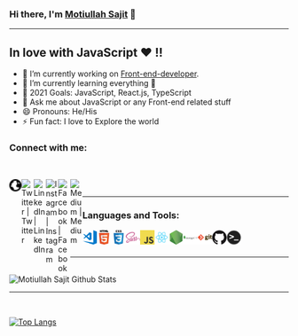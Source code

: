 ### Hi there, I'm  [Motiullah Sajit][website] 👋

---

## In love with JavaScript ❤ !!
- 🔭 I’m currently working on [Front-end-developer][website].
- 🌱 I’m currently learning everything 🤣
- 🥅 2021 Goals: JavaScript, React.js, TypeScript
- 💬 Ask me about JavaScript or any Front-end related stuff 
- 😄 Pronouns: He/His
- ⚡ Fun fact: I love to Explore the world

### Connect with me:
<br />

[<img align="left" alt="motiullahsajit.com" width="22px" src="https://raw.githubusercontent.com/iconic/open-iconic/master/svg/globe.svg" />][website]
[<img align="left" alt="Twitter | Twitter" width="22px" src="https://cdn.jsdelivr.net/npm/simple-icons@v3/icons/twitter.svg" />][twitter]
[<img align="left" alt="LinkedIn | LinkedIn" width="22px" src="https://cdn.jsdelivr.net/npm/simple-icons@v3/icons/linkedin.svg" />][linkedin]
[<img align="left" alt="Instagram | Instagram" width="22px" src="https://cdn.jsdelivr.net/npm/simple-icons@v3/icons/instagram.svg" />][instagram]
[<img align="left" alt="Facebook | Facebook" width="22px" src="https://cdn.jsdelivr.net/npm/simple-icons@v3/icons/facebook.svg" />][Facebook]
[<img align="left" alt="Medium | Medium" width="22px" src="https://cdn.jsdelivr.net/npm/simple-icons@v3/icons/medium.svg" />][Medium]

<br />

---

### Languages and Tools:

[<img align="left" alt="Visual Studio Code" width="26px" src="https://raw.githubusercontent.com/github/explore/80688e429a7d4ef2fca1e82350fe8e3517d3494d/topics/visual-studio-code/visual-studio-code.png" />][webdevplaylist]
[<img align="left" alt="HTML5" width="26px" src="https://raw.githubusercontent.com/github/explore/80688e429a7d4ef2fca1e82350fe8e3517d3494d/topics/html/html.png" />][webdevplaylist]
[<img align="left" alt="CSS3" width="26px" src="https://raw.githubusercontent.com/github/explore/80688e429a7d4ef2fca1e82350fe8e3517d3494d/topics/css/css.png" />][cssplaylist]
[<img align="left" alt="Sass" width="26px" src="https://raw.githubusercontent.com/github/explore/80688e429a7d4ef2fca1e82350fe8e3517d3494d/topics/sass/sass.png" />][cssplaylist]
[<img align="left" alt="JavaScript" width="26px" src="https://raw.githubusercontent.com/github/explore/80688e429a7d4ef2fca1e82350fe8e3517d3494d/topics/javascript/javascript.png" />][jsplaylist]
[<img align="left" alt="React" width="26px" src="https://raw.githubusercontent.com/github/explore/80688e429a7d4ef2fca1e82350fe8e3517d3494d/topics/react/react.png" />][reactplaylist]
[<img align="left" alt="Node.js" width="26px" src="https://raw.githubusercontent.com/github/explore/80688e429a7d4ef2fca1e82350fe8e3517d3494d/topics/nodejs/nodejs.png" />][webdevplaylist]
[<img align="left" alt="MongoDB" width="26px" src="https://raw.githubusercontent.com/github/explore/80688e429a7d4ef2fca1e82350fe8e3517d3494d/topics/mongodb/mongodb.png" />][webdevplaylist]
[<img align="left" alt="Git" width="26px" src="https://raw.githubusercontent.com/github/explore/80688e429a7d4ef2fca1e82350fe8e3517d3494d/topics/git/git.png" />][webdevplaylist]
[<img align="left" alt="GitHub" width="26px" src="https://raw.githubusercontent.com/github/explore/78df643247d429f6cc873026c0622819ad797942/topics/github/github.png" />][webdevplaylist]
[<img align="left" alt="HTML5" width="26px" src="https://raw.githubusercontent.com/github/explore/80688e429a7d4ef2fca1e82350fe8e3517d3494d/topics/terminal/terminal.png" />][webdevplaylist]

<br />

<br />

---
<br />

<img width="550px" alt="Motiullah Sajit Github Stats"  src="https://github-readme-stats.vercel.app/api?username=motiullahsajit&show_icons=true&title_color=00BFFF&icon_color=00BFFF&text_color=ffffff&bg_color=191919"/>

---
<br />

[![Top Langs](https://github-readme-stats.vercel.app/api/top-langs/?username=motiullahsajit&card_width=500&title_color=00BFFF&text_color=ffffff&bg_color=191919)](https://github.com/motiullahsajit/github-readme-stats)


[programming]: https://www.programming-hero.com/
[website]: https://www.facebook.com/Sajit01/
[twitter]: https://www.facebook.com/Sajit01/
[linkedin]: https://www.linkedin.com/in/motiullah-sajit-9668a01ba/
[webdevplaylist]: https://www.facebook.com/Sajit01/
[jsplaylist]: https://www.facebook.com/Sajit01/
[cssplaylist]: https://www.facebook.com/Sajit01/
[reactplaylist]: https://www.facebook.com/Sajit01/
[instagram]: https://www.instagram.com/motiullah_sajit/
[Facebook]: https://www.facebook.com/Sajit01/
[Medium]: https://motiullahsajt.medium.com/




